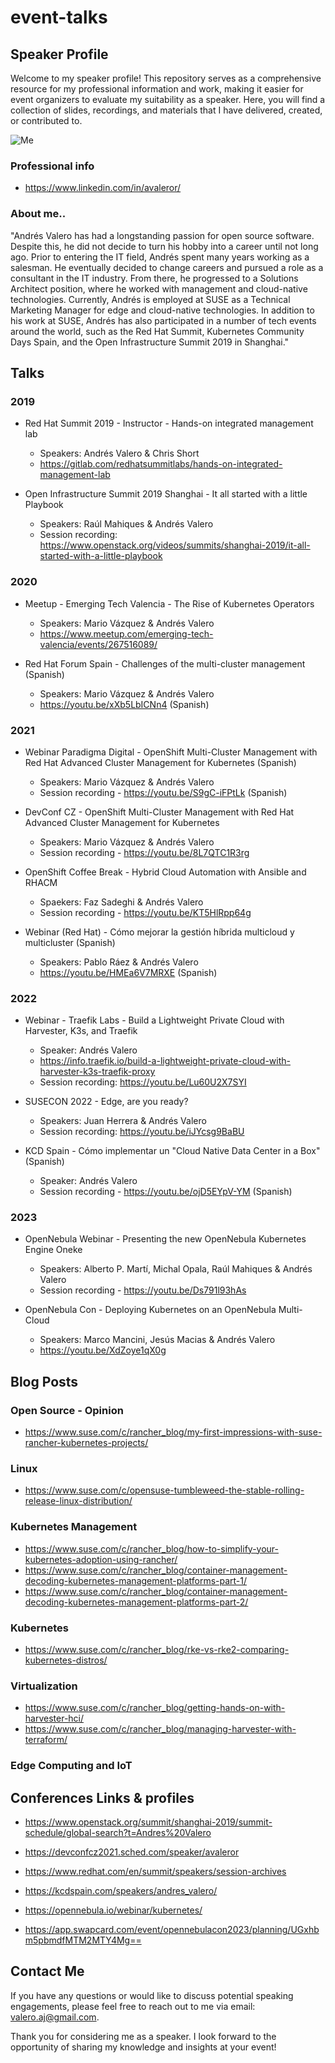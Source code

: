 # event-talks

## Speaker Profile

Welcome to my speaker profile! This repository serves as a comprehensive resource for my professional information and work, making it easier for event organizers to evaluate my suitability as a speaker. Here, you will find a collection of slides, recordings, and materials that I have delivered, created, or contributed to.

![Me](/media/Andres_Valero.jpg)


### Professional info

- https://www.linkedin.com/in/avaleror/ 

### About me..
"Andrés Valero has had a longstanding passion for open source software. Despite this, he did not decide to turn his hobby into a career until not long ago. Prior to entering the IT field, Andrés spent many years working as a salesman. He eventually decided to change careers and pursued a role as a consultant in the IT industry. From there, he progressed to a Solutions Architect position, where he worked with management and cloud-native technologies. Currently, Andrés is employed at SUSE as a Technical Marketing Manager for edge and cloud-native technologies. In addition to his work at SUSE, Andrés has also participated in a number of tech events around the world, such as the Red Hat Summit, Kubernetes Community Days Spain, and the Open Infrastructure Summit 2019 in Shanghai."

## Talks

### 2019

- Red Hat Summit 2019 - Instructor - Hands-on integrated management lab
    - Speakers: Andrés Valero & Chris Short
    - https://gitlab.com/redhatsummitlabs/hands-on-integrated-management-lab 

- Open Infrastructure Summit 2019 Shanghai - It all started with a little Playbook
    - Speakers: Raúl Mahiques & Andrés Valero
    - Session recording: https://www.openstack.org/videos/summits/shanghai-2019/it-all-started-with-a-little-playbook

### 2020

- Meetup - Emerging Tech Valencia - The Rise of Kubernetes Operators
    - Speakers: Mario Vázquez & Andrés Valero
    - https://www.meetup.com/emerging-tech-valencia/events/267516089/

- Red Hat Forum Spain - Challenges of the multi-cluster management (Spanish)
    - Speakers: Mario Vázquez & Andrés Valero
    - https://youtu.be/xXb5LbICNn4 (Spanish)

### 2021

- Webinar Paradigma Digital - OpenShift Multi-Cluster Management with Red Hat Advanced Cluster Management for Kubernetes (Spanish)
    - Speakers: Mario Vázquez & Andrés Valero
    - Session recording - https://youtu.be/S9gC-iFPtLk (Spanish)

- DevConf CZ - OpenShift Multi-Cluster Management with Red Hat Advanced Cluster Management for Kubernetes
    - Speakers: Mario Vázquez & Andrés Valero
    - Session recording - https://youtu.be/8L7QTC1R3rg

- OpenShift Coffee Break - Hybrid Cloud Automation with Ansible and RHACM 
    - Spaekers: Faz Sadeghi & Andrés Valero
    - Session recording - https://youtu.be/KT5HlRpp64g

- Webinar (Red Hat) - Cómo mejorar la gestión híbrida multicloud y multicluster (Spanish)
    - Speakers: Pablo Ráez & Andrés Valero
    - https://youtu.be/HMEa6V7MRXE (Spanish)

### 2022

- Webinar - Traefik Labs - Build a Lightweight Private Cloud with Harvester, K3s, and Traefik 
    - Speaker: Andrés Valero
    - https://info.traefik.io/build-a-lightweight-private-cloud-with-harvester-k3s-traefik-proxy
    - Session recording: https://youtu.be/Lu60U2X7SYI

- SUSECON 2022 - Edge, are you ready?
    - Speakers: Juan Herrera & Andrés Valero
    - Session recording: https://youtu.be/iJYcsg9BaBU

- KCD Spain - Cómo implementar un "Cloud Native Data Center in a Box" (Spanish)
    - Speaker: Andrés Valero
    - Session recording - https://youtu.be/ojD5EYpV-YM (Spanish) 

### 2023

- OpenNebula Webinar - Presenting the new OpenNebula Kubernetes Engine Oneke
    - Speakers: Alberto P. Martí, Michal Opala, Raúl Mahiques & Andrés Valero
    - Session recording - https://youtu.be/Ds791l93hAs

- OpenNebula Con - Deploying Kubernetes on an OpenNebula Multi-Cloud
    - Speakers: Marco Mancini, Jesús Macias & Andrés Valero
    - https://youtu.be/XdZoye1qX0g

## Blog Posts

### Open Source - Opinion

- https://www.suse.com/c/rancher_blog/my-first-impressions-with-suse-rancher-kubernetes-projects/

### Linux

- https://www.suse.com/c/opensuse-tumbleweed-the-stable-rolling-release-linux-distribution/ 

### Kubernetes Management

- https://www.suse.com/c/rancher_blog/how-to-simplify-your-kubernetes-adoption-using-rancher/
- https://www.suse.com/c/rancher_blog/container-management-decoding-kubernetes-management-platforms-part-1/ 
- https://www.suse.com/c/rancher_blog/container-management-decoding-kubernetes-management-platforms-part-2/
 
### Kubernetes

- https://www.suse.com/c/rancher_blog/rke-vs-rke2-comparing-kubernetes-distros/ 

### Virtualization

- https://www.suse.com/c/rancher_blog/getting-hands-on-with-harvester-hci/
- https://www.suse.com/c/rancher_blog/managing-harvester-with-terraform/

### Edge Computing and IoT



## Conferences Links & profiles

- https://www.openstack.org/summit/shanghai-2019/summit-schedule/global-search?t=Andres%20Valero

- https://devconfcz2021.sched.com/speaker/avaleror

- https://www.redhat.com/en/summit/speakers/session-archives

- https://kcdspain.com/speakers/andres_valero/ 

- https://opennebula.io/webinar/kubernetes/

- https://app.swapcard.com/event/opennebulacon2023/planning/UGxhbm5pbmdfMTM2MTY4Mg==

## Contact Me
If you have any questions or would like to discuss potential speaking engagements, please feel free to reach out to me via email: valero.aj@gmail.com.

Thank you for considering me as a speaker. I look forward to the opportunity of sharing my knowledge and insights at your event!
